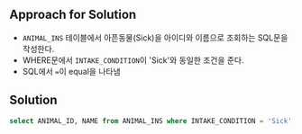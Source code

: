 ## Approach for Solution
- `ANIMAL_INS` 테이블에서 아픈동물(Sick)을 아이디와 이름으로 조회하는 SQL문을 작성한다.
- WHERE문에서 `INTAKE_CONDITION`이 'Sick'와 동일한 조건을 준다.
- SQL에서 `=`이 equal을 나타냄

## Solution 
```sql
select ANIMAL_ID, NAME from ANIMAL_INS where INTAKE_CONDITION = 'Sick';
```
